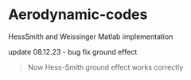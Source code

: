 # Aerodynamic-codes
HessSmith and Weissinger Matlab implementation

update 08.12.23 - bug fix ground effect
> Now Hess-Smith ground effect works correctly
